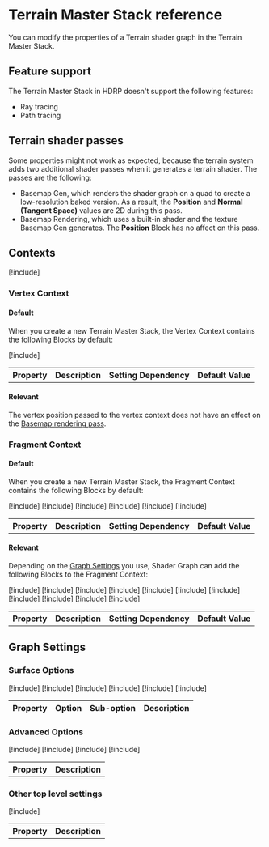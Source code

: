 # Terrain Master Stack reference

You can modify the properties of a Terrain shader graph in the Terrain Master Stack.

## Feature support

The Terrain Master Stack in HDRP doesn't support the following features:

- Ray tracing
- Path tracing

## Terrain shader passes

Some properties might not work as expected, because the terrain system adds two additional shader passes when it generates a terrain shader. The passes are the following:

- Basemap Gen, which renders the shader graph on a quad to create a low-resolution baked version. As a result, the **Position** and **Normal (Tangent Space)** values are 2D during this pass.
- Basemap Rendering, which uses a built-in shader and the texture Basemap Gen generates. The **Position** Block has no affect on this pass.

## Contexts

[!include[](snippets/master-stacks-contexts-intro.md)]

### Vertex Context

#### Default

When you create a new Terrain Master Stack, the Vertex Context contains the following Blocks by default:

<table>
<tr>
<th>Property</th>
<th>Description</th>
<th>Setting Dependency</th>
<th>Default Value</th>
</tr>

[!include[](snippets/shader-graph-blocks/vertex-position.md)]

</table>

#### Relevant

The vertex position passed to the vertex context does not have an effect on the [Basemap rendering pass](#basemap-passes).

### Fragment Context

#### Default

When you create a new Terrain Master Stack, the Fragment Context contains the following Blocks by default:

<table>
<tr>
<th>Property</th>
<th>Description</th>
<th>Setting Dependency</th>
<th>Default Value</th>
</tr>

[!include[](snippets/shader-graph-blocks/base-color.md)]
[!include[](snippets/shader-graph-blocks/normal-tangent-space.md)]
[!include[](snippets/shader-graph-blocks/metallic.md)]
[!include[](snippets/shader-graph-blocks/emission.md)]
[!include[](snippets/shader-graph-blocks/smoothness.md)]
[!include[](snippets/shader-graph-blocks/ambient-occlusion.md)]

</table>

#### Relevant

Depending on the [Graph Settings](#graph-settings) you use, Shader Graph can add the following Blocks to the Fragment Context:

<table>
<tr>
<th>Property</th>
<th>Description</th>
<th>Setting Dependency</th>
<th>Default Value</th>
</tr>

[!include[](snippets/shader-graph-blocks/alpha-clip-threshold.md)]
[!include[](snippets/shader-graph-blocks/baked-back-gi.md)]
[!include[](snippets/shader-graph-blocks/baked-gi.md)]
[!include[](snippets/shader-graph-blocks/depth-offset.md)]
[!include[](snippets/shader-graph-blocks/diffusion-profile.md)]
[!include[](snippets/shader-graph-blocks/normal-object-space.md)]
[!include[](snippets/shader-graph-blocks/normal-world-space.md)]
[!include[](snippets/shader-graph-blocks/specular-aa-screen-space-variance.md)]
[!include[](snippets/shader-graph-blocks/specular-aa-threshold.md)]
[!include[](snippets/shader-graph-blocks/specular-occlusion.md)]
[!include[](snippets/shader-graph-blocks/subsurface-mask.md)]

</table>

## Graph Settings

### Surface Options

<table>
<thead>
  <tr>
    <th>Property</th>
    <th>Option</th>
    <th>Sub-option</th>
    <th>Description</th>
  </tr>
</thead>
<tbody>

[!include[](snippets/shader-properties/surface-options/rendering-pass.md)]
[!include[](snippets/shader-properties/surface-options/fragment-normal-space.md)]
[!include[](snippets/shader-properties/surface-options/alpha-clipping.md)]
[!include[](snippets/shader-properties/surface-options/ss-depth-offset.md)]
[!include[](snippets/shader-properties/surface-options/receive-decals.md)]
[!include[](snippets/shader-properties/surface-options/receive-ssr.md)]

</tbody>
</table>

</table>

### Advanced Options

<table>
<tr>
<th>Property</th>
<th>Description</th>
</tr>

[!include[](snippets/shader-properties/advanced-options/specular-occlusion-mode.md)]
[!include[](snippets/shader-properties/advanced-options/override-baked-gi.md)]
[!include[](snippets/shader-properties/advanced-options/support-lod-crossfade.md)]
[!include[](snippets/shader-properties/advanced-options/add-precomputed-velocity.md)]

</table>

### Other top level settings
<table>
<tr>
<th>Property</th>
<th>Description</th>
</tr>

[!include[](snippets/shader-properties/support-high-quality-line-rendering.md)]

</table>